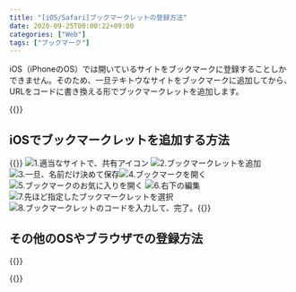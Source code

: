```yaml
---
title: "[iOS/Safari]ブックマークレットの登録方法"
date: 2020-09-25T00:00:22+09:00
categories: ["Web"]
tags: ["ブックマーク"]
---
```


iOS（iPhoneのOS）では開いているサイトをブックマークに登録することしかできません。そのため、一旦テキトウなサイトをブックマークに追加してから、URLをコードに書き換える形でブックマークレットを追加します。

{{<ad>}}

## iOSでブックマークレットを追加する方法

{{<mobile-scroll>}}
![1.適当なサイトで、共有アイコン](../../../images/bookmarklet-ios-safari-1.jpg)
![2.ブックマークレットを追加](../../../images/bookmarklet-ios-safari-2.jpg)![3.一旦、名前だけ決めて保存](../../../images/bookmarklet-ios-safari-3.jpg)![4.ブックマークを開く](../../../images/bookmarklet-ios-safari-4.jpg)![5.ブックマークのお気に入りを開く](../../../images/bookmarklet-ios-safari-5.jpg)
![6.右下の編集](../../../images/bookmarklet-ios-safari-6.jpg)![7.先ほど指定したブックマークレットを選択](../../../images/bookmarklet-ios-safari-7.jpg)![8.ブックマークレットのコードを入力して、完了。](../../../images/bookmarklet-ios-safari-8.jpg){{<mobile-scroll-end>}}

## その他のOSやブラウザでの登録方法

{{<blogcard url="https://2001y.me/blog/web/bookmarklet-chrome/">}}

{{<blogcard url="https://2001y.me/blog/web/bookmarklet-mac-safari/">}}